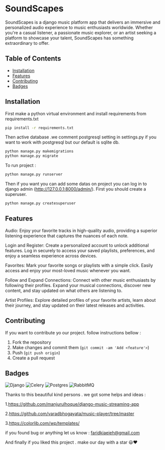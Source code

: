 # SoundScapes 

SoundScapes is a django music platform app that delivers an immersive and personalized audio experience to music enthusiasts worldwide. Whether you're a casual listener, a passionate music explorer, or an artist seeking a platform to showcase your talent, SoundScapes has something extraordinary to offer.



## Table of Contents

- [Installation](#installation)
- [Features](#features)
- [Contributing](#contributing)
- [Badges](#badges)

## Installation 

First make a python virtual environment and install requirements from requirements.txt

```bash
pip install -r requirements.txt
``` 
Then active database .we comment postgresql setting in settings.py if you want to work with postgresql but our default is sqlite db.
```bash
python manage.py makemigrations
python manage.py migrate
``` 
To run project :
```bash
python manage.py runserver
``` 
Then if you want you can add some datas on project you can log in to django admin (http://127.0.0.1:8000/admin/). First you should create a superuser.
```bash
python manage.py createsuperuser
``` 
## Features
Audio: Enjoy your favorite tracks in high-quality audio, providing a superior listening experience that captures the nuances of each note.

Login and Register: Create a personalized account to unlock additional features. Log in securely to access your saved playlists, preferences, and enjoy a seamless experience across devices.

Favorites: Mark your favorite songs or playlists with a simple click. Easily access and enjoy your most-loved music whenever you want.

Follow and Expand Connections: Connect with other music enthusiasts by following their profiles. Expand your musical connections, discover new content, and stay updated on what others are listening to.

Artist Profiles: Explore detailed profiles of your favorite artists, learn about their journey, and stay updated on their latest releases and activities.

## Contributing

If you want to contribute yo our project. follow instructions bellow :
1. Fork the repository
3. Make changes and commit them (`git commit -am 'Add <feature'>`)
4. Push (`git push origin`)
5. Create a pull request


## Badges
![Django](https://img.shields.io/badge/django-%23092E20.svg?style=for-the-badge&logo=django&logoColor=white) ![Celery](https://img.shields.io/badge/celery-%23a9cc54.svg?style=for-the-badge&logo=celery&logoColor=ddf4a4) ![Postgres](https://img.shields.io/badge/postgres-%23316192.svg?style=for-the-badge&logo=postgresql&logoColor=white) ![RabbitMQ](https://img.shields.io/badge/Rabbitmq-FF6600?style=for-the-badge&logo=rabbitmq&logoColor=white)


Thanks to this beautiful kind persons . we got some helps and ideas :

1.https://github.com/manjurulhoque/django-music-streaming-app 

2.https://github.com/varadbhogayata/music-player/tree/master

3.https://colorlib.com/wp/templates/


if you found bug or anything let us know :
faridkiaeieh@gmail.com

And finally if you liked this project . make our day with a star 😃❤️ 

